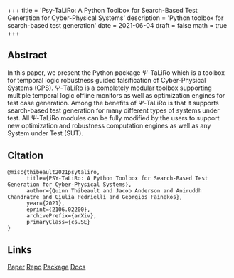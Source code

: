 +++
title = 'Psy-TaLiRo: A Python Toolbox for Search-Based Test Generation for Cyber-Physical Systems'
description = 'Python toolbox for search-based test generation'
date = 2021-06-04
draft = false
math = true
+++

## Abstract

In this paper, we present the Python package $\Psi$-TaLiRo which is a toolbox
for temporal logic robustness guided falsification of Cyber-Physical Systems
(CPS). $\Psi$-TaLiRo is a completely modular toolbox supporting multiple
temporal logic offline monitors as well as optimization engines for test case
generation. Among the benefits of $\Psi$-TaLiRo is that it supports search-based
test generation for many different types of systems under test. All
$\Psi$-TaLiRo modules can be fully modified by the users to support new
optimization and robustness computation engines as well as any System under Test
(SUT).

## Citation

```biblatex
@misc{thibeault2021psytaliro,
      title={PSY-TaLiRo: A Python Toolbox for Search-Based Test Generation for Cyber-Physical Systems}, 
      author={Quinn Thibeault and Jacob Anderson and Aniruddh Chandratre and Giulia Pedrielli and Georgios Fainekos},
      year={2021},
      eprint={2106.02200},
      archivePrefix={arXiv},
      primaryClass={cs.SE}
}
```

## Links

[Paper](https://arxiv.org/abs/2106.02200)
[Repo](https://github.com/cpslab-asu/psy-taliro)
[Package](https://pypi.org/project/psy-taliro)
[Docs](https://psy-taliro.readthedocs.io)
